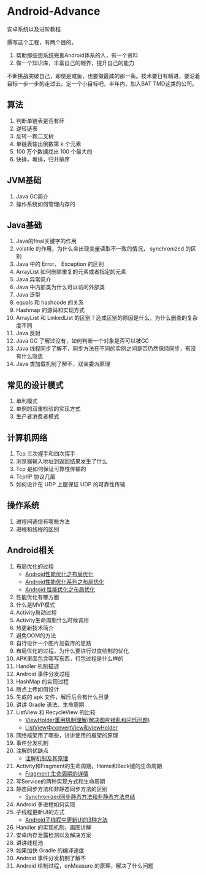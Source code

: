 # Android-Advance

安卓系统以及进阶教程

撰写这个工程，有两个目的。

1. 帮助那些想系统完善Android体系的人，有一个资料
2. 做一个知识库，丰富自己的眼界，提升自己的能力

不断挑战突破自己，即使是咸鱼，也要做最咸的那一条。技术要日有精进，要沿着目标一步一步的走过去。定一个小目标吧，半年内，加入BAT TMD这类的公司。



## 算法

1. 判断单链表是否有环
2. 逆转链表
3. 反转一颗二叉树
4. 单链表输出倒数第 k 个元素
5. 100 万个数据找出 100 个最大的
6. 快排，堆排，归并排序



## JVM基础

1. Java GC简介
2. 操作系统如何管理内存的

## Java基础

1. Java的final关键字的作用
2. volatile 的作用，为什么会出现变量读取不一致的情况， synchronized 的区别
3. Java 中的 Error、 Exception 的区别
4. ArrayList 如何删除重复的元素或者指定的元素
5. Java 异常简介
6. Java 中内部类为什么可以访问外部类
7. Java 泛型
8. equals 和 hashcode 的关系
9. Hashmap 的源码和实现方式
10. ArrayList 和 LinkedList 的区别？造成区别的原因是什么，为什么删查的复杂度不同
11. Java 反射
12. Java GC 了解过没有，如何判断一个对象是否可以被GC
13. Java 线程同步了解不，同步方法在不同的实例之间是否仍然保持同步，有没有什么隐患
14. Java 类加载机制了解不，双亲委派原理


## 常见的设计模式

1. 单利模式
2. 单例的双重检验的实现方式
3. 生产者消费者模式

## 计算机网络

1. Tcp 三次握手和四次挥手
2. 浏览器输入地址到返回结果发生了什么
3. Tcp 是如何保证可靠性传输的
4. Tcp/IP 协议几层
5. 如何设计在 UDP 上层保证 UDP 的可靠性传输


## 操作系统

1. 进程间通信有哪些方法
2. 进程和线程的区别


## Android相关

1. 布局优化的过程
    - [Android性能优化之布局优化](https://www.cnblogs.com/hoolay/p/6248514.html)
    - [Android性能优化系列之布局优化](http://blog.csdn.net/u012124438/article/details/54564659)
    - [ Android 性能优化之布局优化](http://blog.csdn.net/u014608640/article/details/52511329)
2. 性能优化有哪方面
3. 什么是MVP模式
4. Activity启动过程
5. Activity生命周期什么时候调用
6. 热更新技术简介
7. 避免OOM的方法
8. 自行设计一个图片加载库的思路
9. 布局优化的过程，为什么要进行过度绘制的优化
10. APK里面包含哪写东西，打包过程是什么样的
11. Handler 机制描述
12. Android 事件分发过程
13. HashMap 的实现过程
14. 断点上传如何设计
15. 生成的 apk 文件，解压后会有什么目录
16. 讲讲 Gradle 语法、生命周期
17. ListView 和 RecycleView 的比较
    - [ViewHolder重用机制理解(解决图片错乱和闪烁问题)](http://blog.csdn.net/xyq046463/article/details/51800095?locationNum=3)
    - [ListView中convertView和viewHolder](https://www.cnblogs.com/yuhanghzsd/p/5595532.html)
18. 网络框架用了哪些，讲讲使用的框架的原理
19. 事件分发机制
20. 注解的优缺点
    - [ 注解机制及其原理](http://blog.csdn.net/wangyangzhizhou/article/details/51698638)
21. Activity和Fragment的生命周期，Home和Back键的生命周期
    - [Fragment 生命周期的详情](https://www.cnblogs.com/fajieyefu/p/6092465.html)
22. 写Service的两种实现方式和生命周期
23. 静态同步方法和非静态同步方法的区别
    - [Synchronized同步静态方法和非静态方法总结](http://blog.csdn.net/u010842515/article/details/65443084)
24. Android 多进程如何实现
25. 子线程更新UI的方式
    - [Android子线程中更新UI的3种方法](http://gqdy365.iteye.com/blog/2112471)
26. Handler 的实现机制，画图讲解
27. 安卓内存泄露检测以及解决方案
28. 讲讲线程池
29. 如果加快 Gradle 的编译速度
30. Android 事件分发机制了解不
31. Android 绘制过程，onMeasure 的原理，解决了什么问题

